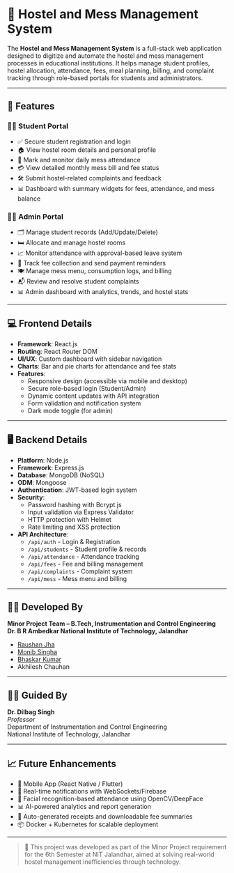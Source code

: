 # 🏫 Hostel and Mess Management System

The **Hostel and Mess Management System** is a full-stack web application designed to digitize and automate the hostel and mess management processes in educational institutions. It helps manage student profiles, hostel allocation, attendance, fees, meal planning, billing, and complaint tracking through role-based portals for students and administrators.

---

## 🔧 Features

### 🧑‍🎓 Student Portal
- ✅ Secure student registration and login
- 🏠 View hostel room details and personal profile
- 📆 Mark and monitor daily mess attendance
- 💳 View detailed monthly mess bill and fee status
- 🛠️ Submit hostel-related complaints and feedback
- 📊 Dashboard with summary widgets for fees, attendance, and mess balance

### 🧑‍💼 Admin Portal
- 🗂️ Manage student records (Add/Update/Delete)
- 🛏️ Allocate and manage hostel rooms
- 📈 Monitor attendance with approval-based leave system
- 🧾 Track fee collection and send payment reminders
- 🍽️ Manage mess menu, consumption logs, and billing
- 📬 Review and resolve student complaints
- 📊 Admin dashboard with analytics, trends, and hostel stats

---

## 💻 Frontend Details

- **Framework**: React.js
- **Routing**: React Router DOM
- **UI/UX**: Custom dashboard with sidebar navigation
- **Charts**: Bar and pie charts for attendance and fee stats
- **Features**:
  - Responsive design (accessible via mobile and desktop)
  - Secure role-based login (Student/Admin)
  - Dynamic content updates with API integration
  - Form validation and notification system
  - Dark mode toggle (for admin)

---

## 🖥️ Backend Details

- **Platform**: Node.js
- **Framework**: Express.js
- **Database**: MongoDB (NoSQL)
- **ODM**: Mongoose
- **Authentication**: JWT-based login system
- **Security**:
  - Password hashing with Bcrypt.js
  - Input validation via Express Validator
  - HTTP protection with Helmet
  - Rate limiting and XSS protection
- **API Architecture**:
  - `/api/auth` - Login & Registration
  - `/api/students` - Student profile & records
  - `/api/attendance` - Attendance tracking
  - `/api/fees` - Fee and billing management
  - `/api/complaints` - Complaint system
  - `/api/mess` - Mess menu and billing

---

## 👨‍💻 Developed By

**Minor Project Team – B.Tech, Instrumentation and Control Engineering**  
**Dr. B R Ambedkar National Institute of Technology, Jalandhar**

- [Raushan Jha](https://github.com/Raushanjha4754)
- [Monib Singha](https://github.com/Monib007)
- [Bhaskar Kumar](https://github.com/Dhairya250974)
- Akhilesh Chauhan

---

## 🧑‍🏫 Guided By

**Dr. Dilbag Singh**  
*Professor*  
Department of Instrumentation and Control Engineering  
National Institute of Technology, Jalandhar

---

## 📈 Future Enhancements

- 📱 Mobile App (React Native / Flutter)
- 🔔 Real-time notifications with WebSockets/Firebase
- 🤖 Facial recognition-based attendance using OpenCV/DeepFace
- 📊 AI-powered analytics and report generation
- 🧾 Auto-generated receipts and downloadable fee summaries
- 📦 Docker + Kubernetes for scalable deployment

---

> 🚀 This project was developed as part of the Minor Project requirement for the 6th Semester at NIT Jalandhar, aimed at solving real-world hostel management inefficiencies through technology.
